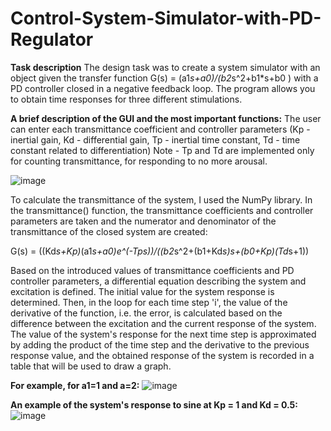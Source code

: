 # Control-System-Simulator-with-PD-Regulator

**Task description**
The design task was to create a system simulator with an object given the transfer function G(s) = (a1*s+a0)/(b2*s^2+b1*s+b0 ) with a PD controller closed in a negative feedback loop. The program allows you to obtain time responses for three different stimulations.

**A brief description of the GUI and the most important functions:**
The user can enter each transmittance coefficient and controller parameters (Kp - inertial gain, Kd - differential gain, Tp - inertial time constant, Td - time constant related to differentiation) Note - Tp and Td are implemented only for counting transmittance, for responding to no more arousal.

![image](https://github.com/Gawendz/Control-System-Simulator-with-PD-Regulator/assets/105167719/5876aa07-fce4-45a3-af84-19fe2acf5455)

To calculate the transmittance of the system, I used the NumPy library. In the transmittance() function, the transmittance coefficients and controller parameters are taken and the numerator and denominator of the transmittance of the closed system are created:

G(s) = ((Kd*s+Kp)*(a1*s+a0)*e^(-Tp*s))/((b2*s^2+(b1+Kd*s)*s+(b0+Kp)*(Td*s+1)) 

Based on the introduced values ​​of transmittance coefficients and PD controller parameters, a differential equation describing the system and excitation is defined. The initial value for the system response is determined. Then, in the loop for each time step 'i', the value of the derivative of the function, i.e. the error, is calculated based on the difference between the excitation and the current response of the system. The value of the system's response for the next time step is approximated by adding the product of the time step and the derivative to the previous response value, and the obtained response of the system is recorded in a table that will be used to draw a graph.

**For example, for a1=1 and a=2:**
![image](https://github.com/Gawendz/Control-System-Simulator-with-PD-Regulator/assets/105167719/914d6457-4948-491b-813b-24bb7e87db07)

**An example of the system's response to sine at Kp = 1 and Kd = 0.5:**
![image](https://github.com/Gawendz/Control-System-Simulator-with-PD-Regulator/assets/105167719/65a1be2b-8e2f-4e27-a0a4-67c614e5e412)


